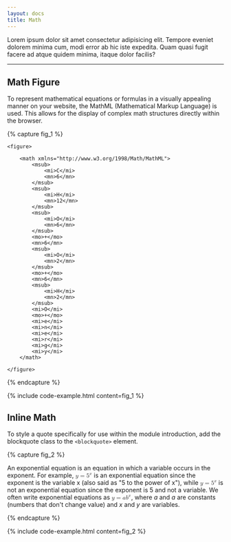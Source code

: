 ```yaml
---
layout: docs
title: Math
---
```

				
Lorem ipsum dolor sit amet consectetur adipisicing elit. Tempore eveniet dolorem minima cum, modi error ab hic iste expedita. Quam quasi fugit facere ad atque quidem minima, itaque dolor facilis?

<hr class="margin-y-4" />

## Math Figure

To represent mathematical equations or formulas in a visually appealing manner on your website, the MathML (Mathematical Markup Language) is used. This allows for the display of complex math structures directly within the browser.

{% capture fig_1 %}

<div class="figure figure--math">

	<figure>

		<math xmlns="http://www.w3.org/1998/Math/MathML">
			<msub>
				<mi>C</mi>
				<mn>6</mn>
			</msub>
			<msub>
				<mi>H</mi>
				<mn>12</mn>
			</msub>
			<msub>
				<mi>O</mi>
				<mn>6</mn>
			</msub>
			<mo>+</mo>
			<mn>6</mn>
			<msub>
				<mi>O</mi>
				<mn>2</mn>
			</msub>
			<mo>+</mo>
			<mn>6</mn>
			<msub>
				<mi>H</mi>
				<mn>2</mn>
			</msub>
			<mi>O</mi>
			<mo>+</mo>
			<mi>e</mi>
			<mi>n</mi>
			<mi>e</mi>
			<mi>r</mi>
			<mi>g</mi>
			<mi>y</mi>
		</math>

	</figure>

</div>

{% endcapture %}

{% include code-example.html content=fig_1 %}

## Inline Math
To style a quote specifically for use within the module introduction, add the blockquote class to the `<blockquote>` element.

{% capture fig_2 %}

<p>
	An exponential equation is an equation in which a variable occurs in the exponent. For example, <math><mi>y</mi><mo>=</mo><msup><mn>5</mn><mi>x</mi></msup></math> is an exponential equation since the exponent is the variable x (also said as "5 to the power of x"), while <math><mi>y</mi><mo>=</mo><msup><mn>5</mn><mi>x</mi></msup></math> is not an exponential equation since the exponent is 5 and not a variable. We often write exponential equations as <math><mi>y</mi><mo>=</mo><mi>a</mi><msup><mi>b</mi><mi>x</mi></msup></math>, where <em>a</em> and <em>a</em> are constants (numbers that don't change value) and <em>x</em> and <em>y</em> are variables.
</p>

{% endcapture %}

{% include code-example.html content=fig_2 %}